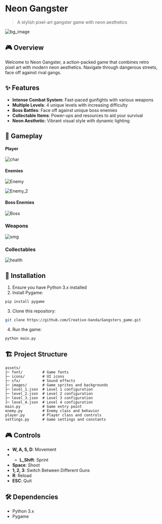 # Neon Gangster
> A stylish pixel-art gangster game with neon aesthetics

![bg_image](https://github.com/user-attachments/assets/ca87882e-e9eb-4b51-bb82-71de61c74648)


## 🎮 Overview
Welcome to Neon Gangster, a action-packed game that combines retro pixel art with modern neon aesthetics. Navigate through dangerous streets, face off against rival gangs.

## ✨ Features
- **Intense Combat System**: Fast-paced gunfights with various weapons
- **Multiple Levels**: 4 unique levels with increasing difficulty
- **Boss Battles**: Face off against unique boss enemies
- **Collectable Items**: Power-ups and resources to aid your survival
- **Neon Aesthetic**: Vibrant visual style with dynamic lighting

## 🎯 Gameplay

#### Player

![char](https://github.com/user-attachments/assets/8ac51f1d-b142-40fd-964f-9c57c92e7104)

#### Enemies
![Enemy](https://github.com/user-attachments/assets/9a52520a-f40a-4064-befa-0987c19274e6)

![Enemy_2](https://github.com/user-attachments/assets/c0516a80-8f5f-49b5-add4-a4a656c807ec)

#### Boss Enemies
![Boss](https://github.com/user-attachments/assets/1626afb4-be3e-408d-afad-be82c1a09e0f)


### Weapons

![smg](https://github.com/user-attachments/assets/9b116686-d907-4128-a48a-892b7b336706)

### Collectables

![health](https://github.com/user-attachments/assets/27fe06c8-4f40-4a42-93be-bb28968e1fae)


## 🚀 Installation

1. Ensure you have Python 3.x installed
2. Install Pygame:
```bash
pip install pygame
```
3. Clone this repository:
```bash
git clone https://github.com/Creative-banda/Gangsters_game.git
```
4. Run the game:
```bash
python main.py
```

## 🏗️ Project Structure
```
assets/
├─ font/         # Game fonts
├─ icons/        # UI icons
├─ sfx/          # Sound effects
├─ images/       # Game sprites and backgrounds
├─ level_1.json  # Level 1 configuration
├─ level_2.json  # Level 2 configuration
├─ level_3.json  # Level 3 configuration
├─ level_4.json  # Level 4 configuration
main.py          # Game entry point
enemy.py         # Enemy class and behavior
player.py        # Player class and controls
settings.py      # Game settings and constants
```

## 🎮 Controls
- **W, A, S, D**: Movement
- - **L_Shift**: Sprint
- **Space**: Shoot
- **1, 2, 3**: Switch Between Different Guns
- **R**: Reload
- **ESC**: Quit

## 🛠️ Dependencies
- Python 3.x
- Pygame

